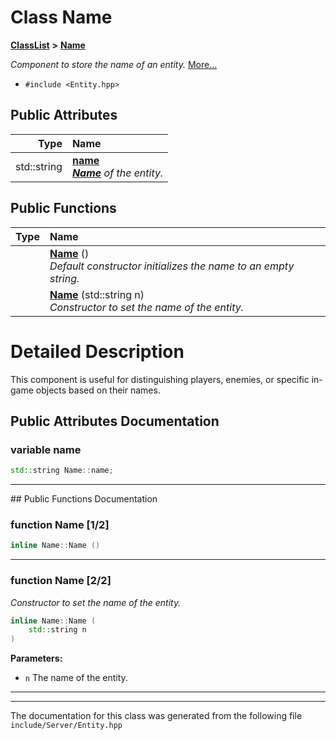 

# Class Name



[**ClassList**](annotated.md) **>** [**Name**](className.md)



_Component to store the name of an entity._ [More...](#detailed-description)

* `#include <Entity.hpp>`





















## Public Attributes

| Type | Name |
| ---: | :--- |
|  std::string | [**name**](#variable-name)  <br>[_**Name**_](className.md) _of the entity._ |
















## Public Functions

| Type | Name |
| ---: | :--- |
|   | [**Name**](#function-name-12) () <br>_Default constructor initializes the name to an empty string._  |
|   | [**Name**](#function-name-22) (std::string n) <br>_Constructor to set the name of the entity._  |




























# Detailed Description


This component is useful for distinguishing players, enemies, or specific in-game objects based on their names. 


    
## Public Attributes Documentation




### variable name 

```C++
std::string Name::name;
```




<hr>
## Public Functions Documentation




### function Name [1/2]

```C++
inline Name::Name () 
```




<hr>



### function Name [2/2]

_Constructor to set the name of the entity._ 
```C++
inline Name::Name (
    std::string n
) 
```





**Parameters:**


* `n` The name of the entity. 




        

<hr>

------------------------------
The documentation for this class was generated from the following file `include/Server/Entity.hpp`

